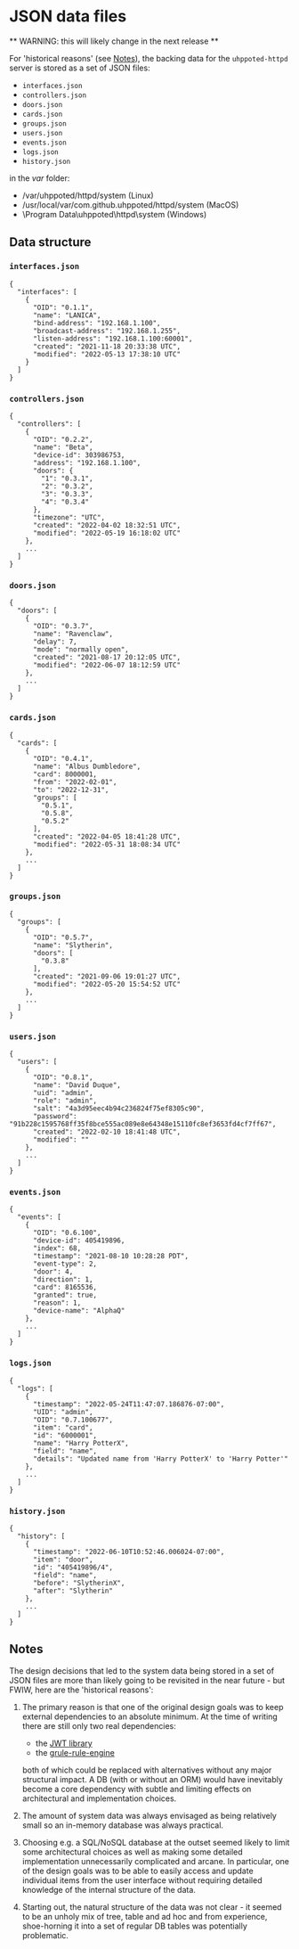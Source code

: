 # JSON data files

** WARNING: this will likely change in the next release **

For 'historical reasons' (see [Notes](#notes)), the backing data for the `uhppoted-httpd` server is stored as
a set of JSON files:

- `interfaces.json`
- `controllers.json`
- `doors.json`
- `cards.json`
- `groups.json`
- `users.json`
- `events.json`
- `logs.json`
- `history.json`

in the _var_ folder:

- /var/uhppoted/httpd/system (Linux)
- /usr/local/var/com.github.uhppoted/httpd/system (MacOS)
- \Program Data\uhppoted\httpd\system (Windows)

## Data structure

### `interfaces.json`
```
{
  "interfaces": [
    {
      "OID": "0.1.1",
      "name": "LANICA",
      "bind-address": "192.168.1.100",
      "broadcast-address": "192.168.1.255",
      "listen-address": "192.168.1.100:60001",
      "created": "2021-11-18 20:33:38 UTC",
      "modified": "2022-05-13 17:38:10 UTC"
    }
  ]
}
```

### `controllers.json`
```
{
  "controllers": [
    {
      "OID": "0.2.2",
      "name": "Beta",
      "device-id": 303986753,
      "address": "192.168.1.100",
      "doors": {
        "1": "0.3.1",
        "2": "0.3.2",
        "3": "0.3.3",
        "4": "0.3.4"
      },
      "timezone": "UTC",
      "created": "2022-04-02 18:32:51 UTC",
      "modified": "2022-05-19 16:18:02 UTC"
    },
    ...
  ]
}
```

### `doors.json`
```
{
  "doors": [
    {
      "OID": "0.3.7",
      "name": "Ravenclaw",
      "delay": 7,
      "mode": "normally open",
      "created": "2021-08-17 20:12:05 UTC",
      "modified": "2022-06-07 18:12:59 UTC"
    },
    ...
  ]
}
```

### `cards.json`
```
{
  "cards": [
    {
      "OID": "0.4.1",
      "name": "Albus Dumbledore",
      "card": 8000001,
      "from": "2022-02-01",
      "to": "2022-12-31",
      "groups": [
        "0.5.1",
        "0.5.8",
        "0.5.2"
      ],
      "created": "2022-04-05 18:41:28 UTC",
      "modified": "2022-05-31 18:08:34 UTC"
    },
    ...
  ]
}
```

### `groups.json`
```
{
  "groups": [
    {
      "OID": "0.5.7",
      "name": "Slytherin",
      "doors": [
        "0.3.8"
      ],
      "created": "2021-09-06 19:01:27 UTC",
      "modified": "2022-05-20 15:54:52 UTC"
    },
    ...
  ]
}
```

### `users.json`
```
{
  "users": [
    {
      "OID": "0.8.1",
      "name": "David Duque",
      "uid": "admin",
      "role": "admin",
      "salt": "4a3d95eec4b94c236824f75ef8305c90",
      "password": "91b228c1595768ff35f8bce555ac089e8e64348e15110fc8ef3653fd4cf7ff67",
      "created": "2022-02-10 18:41:48 UTC",
      "modified": ""
    },
    ...
  ]
}
```

### `events.json`
```
{
  "events": [
    {
      "OID": "0.6.100",
      "device-id": 405419896,
      "index": 68,
      "timestamp": "2021-08-10 10:28:28 PDT",
      "event-type": 2,
      "door": 4,
      "direction": 1,
      "card": 8165536,
      "granted": true,
      "reason": 1,
      "device-name": "AlphaQ"
    },
    ...
  ]
}
```

### `logs.json`
```
{
  "logs": [
    {
      "timestamp": "2022-05-24T11:47:07.186876-07:00",
      "UID": "admin",
      "OID": "0.7.100677",
      "item": "card",
      "id": "6000001",
      "name": "Harry PotterX",
      "field": "name",
      "details": "Updated name from 'Harry PotterX' to 'Harry Potter'"
    },
    ...
  ]
}
```

### `history.json`
```
{
  "history": [
    {
      "timestamp": "2022-06-10T10:52:46.006024-07:00",
      "item": "door",
      "id": "405419896/4",
      "field": "name",
      "before": "SlytherinX",
      "after": "Slytherin"
    },
    ...
  ]
}
```

## Notes

The design decisions that led to the system data being stored in a set of JSON files are more than likely
going to be revisited in the near future - but FWIW, here are the 'historical reasons':

1. The primary reason is that one of the original design goals was to keep external dependencies to an 
   absolute minimum. At the time of writing there are still only two real dependencies:

   - the [JWT library](https://github.com/cristalhq/jwt/v3)
   - the [grule-rule-engine](https://github.com/hyperjumptech/grule-rule-engine)

   both of which could be replaced with alternatives without any major structural impact. A DB (with or
   without an ORM) would have inevitably become a core dependency with subtle and limiting effects on 
   architectural and implementation choices.

2. The amount of system data was always envisaged as being relatively small so an in-memory database was 
   always practical.

3. Choosing e.g. a SQL/NoSQL database at the outset seemed likely to limit some architectural choices as 
   well as making some detailed implementation unnecessarily complicated and arcane. In particular, one 
   of the design goals was to be able to easily access and update individual items from the user interface
   without requiring detailed knowledge of the internal structure of the data.

4. Starting out, the natural structure of the data was not clear - it seemed to be an unholy mix of tree, table
   and ad hoc and from experience, shoe-horning it into a set of regular DB tables was potentially problematic.





